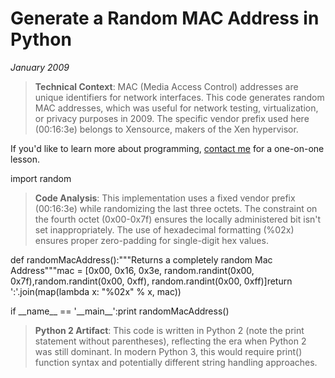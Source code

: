 # Generate a Random MAC Address in Python
*January 2009*





> **Technical Context**: MAC (Media Access Control) addresses are unique identifiers for network interfaces. This code generates random MAC addresses, which was useful for network testing, virtualization, or privacy purposes in 2009. The specific vendor prefix used here (00:16:3e) belongs to Xensource, makers of the Xen hypervisor.

  If you'd like to learn more about programming, [contact me](/contact-me/) for a one\-on\-one lesson.

  import random

> **Code Analysis**: This implementation uses a fixed vendor prefix (00:16:3e) while randomizing the last three octets. The constraint on the fourth octet (0x00-0x7f) ensures the locally administered bit isn't set inappropriately. The use of hexadecimal formatting (%02x) ensures proper zero-padding for single-digit hex values.

  def randomMacAddress():"""Returns a completely random Mac Address"""mac \= \[0x00, 0x16, 0x3e, random.randint(0x00, 0x7f),random.randint(0x00, 0xff), random.randint(0x00, 0xff)]return ':'.join(map(lambda x: "%02x" % x, mac))

  if \_\_name\_\_ \=\= '\_\_main\_\_':print randomMacAddress()

> **Python 2 Artifact**: This code is written in Python 2 (note the print statement without parentheses), reflecting the era when Python 2 was still dominant. In modern Python 3, this would require print() function syntax and potentially different string handling approaches.

  